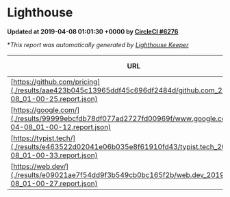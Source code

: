 
# Lighthouse

**Updated at 2019-04-08 01:01:30 +0000 by [CircleCI #6276](https://circleci.com/gh/ItinerisLtd/lighthouse-keeper-example/6276)**

**This report was automatically generated by [Lighthouse Keeper](https://github.com/itinerisltd/lighthouse-keeper)*

| URL | Performance | Accessibility | Best Practices | SEO | PWA | Updated At |
| --- | --- | --- | --- | --- | --- | --- |
| [https://github.com/pricing](./results/aae423b045c13965ddf45c696df2484d/github.com_2019-04-08_01-00-25.report.json) | 0.87 | 0.89 | 0.93 | 0.9 | 0.58 | 2019-04-08T01:00:25.069Z |
| [https://google.com/](./results/99999ebcfdb78df077ad2727fd00969f/www.google.com_2019-04-08_01-00-12.report.json) | 0.95 | 0.71 | 0.93 | 0.82 | 0.58 | 2019-04-08T01:00:12.406Z |
| [https://typist.tech/](./results/e463522d02041e06b035e8f61910fd43/typist.tech_2019-04-08_01-00-33.report.json) | 1 |  |  |  |  | 2019-04-08T01:00:33.054Z |
| [https://web.dev/](./results/e09021ae7f54dd9f3b549cb0bc165f2b/web.dev_2019-04-08_01-00-27.report.json) | 0.94 | 0.93 | 1 | 0.96 | 1 | 2019-04-08T01:00:27.545Z |
